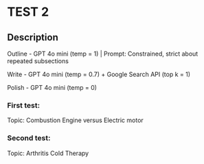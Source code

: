# TEST 2

## Description

Outline - GPT 4o mini (temp = 1) | Prompt: Constrained, strict about repeated subsections

Write - GPT 4o mini (temp = 0.7) + Google Search API (top k = 1)

Polish - GPT 4o mini (temp = 0)

### First test:

Topic: Combustion Engine versus Electric motor

### Second test:

Topic: Arthritis Cold Therapy
